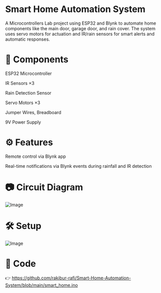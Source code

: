 # Smart Home Automation System
A Microcontrollers Lab project using ESP32 and Blynk to automate home components like the main door, garage door, and rain cover. The system uses servo motors for actuation and IR/rain sensors for smart alerts and automatic responses.

# 🔧 Components
ESP32 Microcontroller

IR Sensors ×3

Rain Detection Sensor

Servo Motors ×3

Jumper Wires, Breadboard

9V Power Supply

# ⚙️ Features
Remote control via Blynk app

Real-time notifications via Blynk events during rainfall and IR detection

# 📷 Circuit Diagram
![Image](https://github.com/user-attachments/assets/24fc9f1d-f408-4141-bdff-c3f3296ecc51)

# 🛠️ Setup
![Image](https://github.com/user-attachments/assets/ec2203cf-ae07-40e2-bfa5-b215950ac4c6)

# 🧠 Code
👉 https://github.com/rakibur-rafi/Smart-Home-Automation-System/blob/main/smart_home.ino
